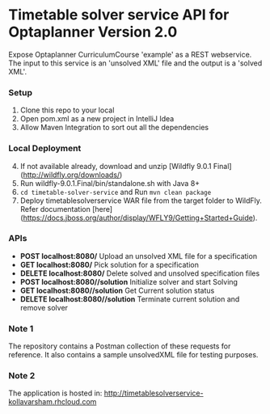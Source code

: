 Timetable solver service API for Optaplanner Version 2.0
========================================================

Expose Optaplanner CurriculumCourse 'example' as a REST webservice. The input to this service is an 'unsolved XML' file and the output is a 'solved XML'.

### Setup
1. Clone this repo to your local
2. Open pom.xml as a new project in IntelliJ Idea
3. Allow Maven Integration to sort out all the dependencies

### Local Deployment
4. If not available already, download and unzip [Wildfly 9.0.1 Final] (http://wildfly.org/downloads/)
5. Run wildfly-9.0.1.Final/bin/standalone.sh with Java 8+
6. `cd timetable-solver-service` and Run `mvn clean package`
7. Deploy timetablesolverservice WAR file from the target folder to WildFly. Refer documentation [here] (https://docs.jboss.org/author/display/WFLY9/Getting+Started+Guide).

### APIs
* **POST localhost:8080/<specID>** 
Upload an unsolved XML file for a specification
* **GET localhost:8080/<specID>**
Pick solution for a specification
* **DELETE localhost:8080/<specID>**
Delete solved and unsolved specification files
* **POST localhost:8080/<specID>/solution**
Initialize solver and start Solving
* **GET localhost:8080/<specID>/solution**
Get Current solution status
* **DELETE localhost:8080/<specID>/solution**
Terminate current solution and remove solver

### Note 1
The repository contains a Postman collection of these requests for reference. It also contains a sample unsolvedXML file 
for testing purposes.

### Note 2
The application is hosted in: http://timetablesolverservice-kollavarsham.rhcloud.com



